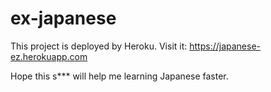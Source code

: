 # ex-japanese
This project is deployed by Heroku. Visit it: https://japanese-ez.herokuapp.com

Hope this s*** will help me learning Japanese faster.

